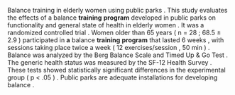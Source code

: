 Balance training in elderly women using public parks . This study evaluates the effects of a balance **training** **program** developed in public parks on functionality and general state of health in elderly women . It was a randomized controlled trial . Women older than 65 years ( n = 28 ; 68.5 ± 2.9 ) participated in **a** balance **training** **program** that lasted 6 weeks , with sessions taking place twice a week ( 12 exercises/session , 50 min ) . Balance was analyzed by the Berg Balance Scale and Timed Up & Go Test . The generic health status was measured by the SF-12 Health Survey . These tests showed statistically significant differences in the experimental group ( p < .05 ) . Public parks are adequate installations for developing balance . 
